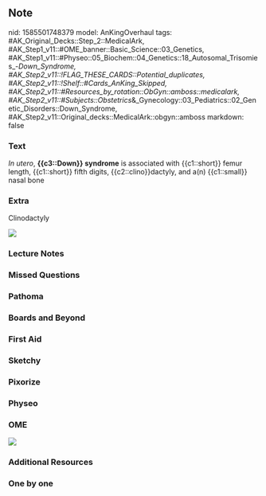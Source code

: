 ## Note
nid: 1585501748379
model: AnKingOverhaul
tags: #AK_Original_Decks::Step_2::MedicalArk, #AK_Step1_v11::#OME_banner::Basic_Science::03_Genetics, #AK_Step1_v11::#Physeo::05_Biochem::04_Genetics::18_Autosomal_Trisomies_-_Down_Syndrome, #AK_Step2_v11::!FLAG_THESE_CARDS::Potential_duplicates, #AK_Step2_v11::!Shelf::#Cards_AnKing_Skipped, #AK_Step2_v11::#Resources_by_rotation::ObGyn::amboss::medicalark, #AK_Step2_v11::#Subjects::Obstetrics_&_Gynecology::03_Pediatrics::02_Genetic_Disorders::Down_Syndrome, #AK_Step2_v11::Original_decks::MedicalArk::obgyn::amboss
markdown: false

### Text
<i>In utero</i>, <b>{{c3::Down}} syndrome</b> is associated with
{{c1::short}} femur length, {{c1::short}} fifth digits,
{{c2::clino}}dactyly, and a(n) {{c1::small}} nasal bone

### Extra
Clinodactyly
<div><img src="clinodactyly.jpg"></div>

### Lecture Notes


### Missed Questions


### Pathoma


### Boards and Beyond


### First Aid


### Sketchy


### Pixorize


### Physeo


### OME
<div class="ome-widget">
  <a href="https://onlinemeded.org/spa/genetics?ref=anki"><img src=
  "_OME_AnkiFlashcards_Topic_3.png"></a>
</div>

### Additional Resources


### One by one

